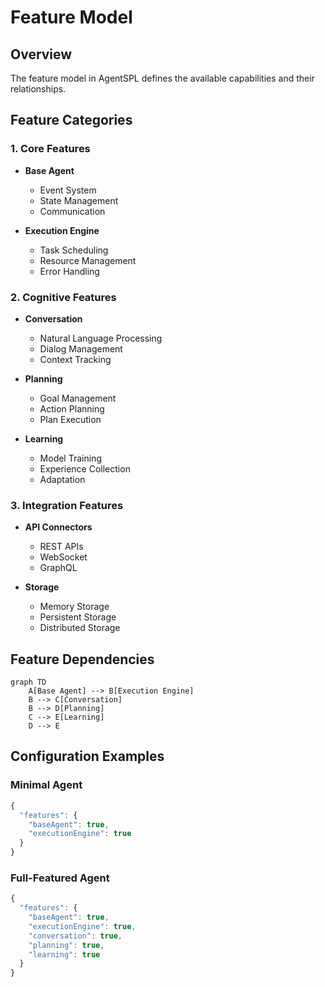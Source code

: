 # Feature Model

## Overview

The feature model in AgentSPL defines the available capabilities and their relationships.

## Feature Categories

### 1. Core Features

- **Base Agent**
  - Event System
  - State Management
  - Communication
  
- **Execution Engine**
  - Task Scheduling
  - Resource Management
  - Error Handling

### 2. Cognitive Features

- **Conversation**
  - Natural Language Processing
  - Dialog Management
  - Context Tracking
  
- **Planning**
  - Goal Management
  - Action Planning
  - Plan Execution
  
- **Learning**
  - Model Training
  - Experience Collection
  - Adaptation

### 3. Integration Features

- **API Connectors**
  - REST APIs
  - WebSocket
  - GraphQL
  
- **Storage**
  - Memory Storage
  - Persistent Storage
  - Distributed Storage

## Feature Dependencies

```mermaid
graph TD
    A[Base Agent] --> B[Execution Engine]
    B --> C[Conversation]
    B --> D[Planning]
    C --> E[Learning]
    D --> E
```

## Configuration Examples

### Minimal Agent
```javascript
{
  "features": {
    "baseAgent": true,
    "executionEngine": true
  }
}
```

### Full-Featured Agent
```javascript
{
  "features": {
    "baseAgent": true,
    "executionEngine": true,
    "conversation": true,
    "planning": true,
    "learning": true
  }
}
```